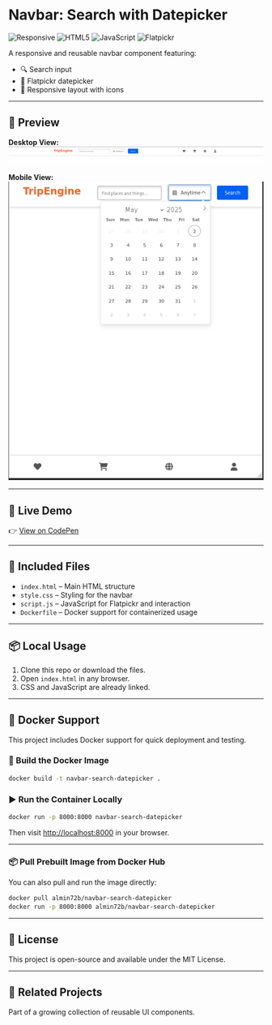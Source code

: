 
# Navbar: Search with Datepicker

![Responsive](https://img.shields.io/badge/design-responsive-blue)
![HTML5](https://img.shields.io/badge/html5-validated-orange)
![JavaScript](https://img.shields.io/badge/JS-functional-yellow)
![Flatpickr](https://img.shields.io/badge/datepicker-Flatpickr-green)

A responsive and reusable navbar component featuring:
- 🔍 Search input
- 📅 Flatpickr datepicker
- 📱 Responsive layout with icons

---

## 📸 Preview

**Desktop View:**  
![Full Desktop Preview](preview_full.png)

**Mobile View:**  
![Mobile Preview](preview_mobile.png)

---

## 🚀 Live Demo

👉 [View on CodePen](https://codepen.io/pen?template=vEEdwYR)

---

## 📁 Included Files

- `index.html` – Main HTML structure
- `style.css` – Styling for the navbar
- `script.js` – JavaScript for Flatpickr and interaction
- `Dockerfile` – Docker support for containerized usage

---

## 📦 Local Usage

1. Clone this repo or download the files.
2. Open `index.html` in any browser.
3. CSS and JavaScript are already linked.

---

## 🐳 Docker Support

This project includes Docker support for quick deployment and testing.

### 🔧 Build the Docker Image

```bash
docker build -t navbar-search-datepicker .
````

### ▶️ Run the Container Locally

```bash
docker run -p 8000:8000 navbar-search-datepicker
```

Then visit [http://localhost:8000](http://localhost:8000) in your browser.

---

### 📦 Pull Prebuilt Image from Docker Hub

You can also pull and run the image directly:

```bash
docker pull almin72b/navbar-search-datepicker
docker run -p 8000:8000 almin72b/navbar-search-datepicker
```

---

## 📄 License

This project is open-source and available under the MIT License.

---

## 🔗 Related Projects

Part of a growing collection of reusable UI components.
